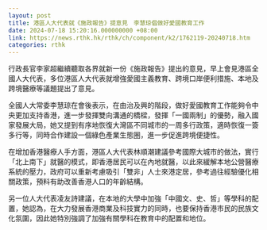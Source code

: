 ```yaml
---
layout: post
title: 港區人大代表就《施政報告》提意見　李慧琼倡做好愛國教育工作
date: 2024-07-18 15:20:16.000000000 +08:00
link: https://news.rthk.hk/rthk/ch/component/k2/1762119-20240718.htm
categories: rthk
---
```


行政長官李家超繼續聽取各界就新一份《施政報告》提出的意見，早上會見港區全國人大代表，多位港區人大代表就增強愛國主義教育、跨境口岸便利措施、本地及跨境醫療等議題提出了意見。

全國人大常委李慧琼在會後表示，在由治及興的階段，做好愛國教育工作能夠令中央更加支持香港，進一步發揮雙向溝通的橋樑，發揮「一國兩制」的優勢，融入國家發展大局，她又提到有序地恢復大灣區不同城市的一周多行政策，適時恢復一簽多行等，同時合作建設一個綠色產業生態圈，進一步促進跨境便捷性。

在增加香港醫療人手方面，港區人大代表林順潮建議參考國際大城市的做法，實行「北上南下」就醫的模式，即香港居民可以在內地就醫，以此來緩解本地公營醫療系統的壓力，政府可以重新考慮吸引「雙非」人士來港定居，參考過往經驗優化相關政策，預料有助改善香港人口的年齡結構。

另一位人大代表凌友詩建議，在本地的大學中加強「中國文、史、哲」等學科的配置，她認為，在大力發展香港商業及科技實力的同時，也要保持香港市民的民族文化氛圍，因此她特別強調了加強有關學科在教育中的配置和地位。

